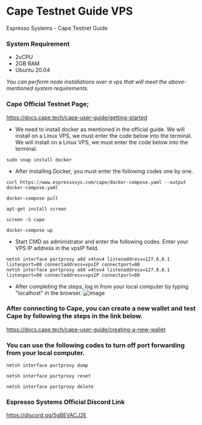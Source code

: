 # Cape Testnet Guide VPS
Espresso Systems -  Cape Testnet Guide

### System Requirement


- 2vCPU
- 2GB RAM
- Ubuntu 20.04

_You can perform node installations over a vps that will meet the above-mentioned system requirements._

### Cape Official Testnet Page;
https://docs.cape.tech/cape-user-guide/getting-started



- We need to install docker as mentioned in the official guide. We will install on a Linux VPS, we must enter the code below into the terminal.
We will install on a Linux VPS, we must enter the code below into the terminal.
``` 
sudo snap install docker
```
- After installing Docker, you must enter the following codes one by one.
 ``` 
 curl https://www.espressosys.com/cape/docker-compose.yaml --output docker-compose.yaml
 
 docker-compose pull
 
 apt-get install screen
 
 screen -S cape
 
 docker-compose up

``` 
- Start CMD as administrator and enter the following codes. Enter your VPS IP address in the vpsIP field.
``` 
netsh interface portproxy add v4tov4 listenaddress=127.0.0.1 listenport=80 connectaddress=vpsIP connectport=80
netsh interface portproxy add v4tov4 listenaddress=127.0.0.1 listenport=80 connectaddress=vpsIP connectport=80
```

- After completing the steps, log in from your local computer by typing "localhost" in the browser.
![image](https://user-images.githubusercontent.com/61727501/174287799-73af3adf-56d9-4d45-afbe-a16fa0ef2a08.png)

### After connecting to Cape, you can create a new wallet and test Cape by following the steps in the link below.

https://docs.cape.tech/cape-user-guide/creating-a-new-wallet

### You can use the following codes to turn off port forwarding from your local computer.
```
netsh interface portproxy dump

netsh interface portproxy reset

netsh interface portproxy delete
```

### Espresso Systems Official Discord Link
https://discord.gg/5gBEVACJ2E
